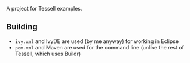 
A project for Tessell examples.

Building
--------

* `ivy.xml` and IvyDE are used (by me anyway) for working in Eclipse
* `pom.xml` and Maven are used for the command line (unlike the rest of Tessell, which uses Buildr)


